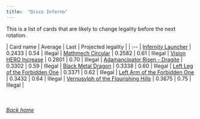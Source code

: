 ```yaml
---
title:  "Disco Inferno"
---
```


This is a list of cards that are likely to change legality before the next rotation.

| Card name | Average | Last | Projected legality |
| :-- |
[Infernity Launcher](https://db.ygoprodeck.com/card/?search=Infernity%20Launcher) | 0.2433 | 0.54 | Illegal |
[Mathmech Circular](https://db.ygoprodeck.com/card/?search=Mathmech%20Circular) | 0.2582 | 0.61 | Illegal |
[Vision HERO Increase](https://db.ygoprodeck.com/card/?search=Vision%20HERO%20Increase) | 0.2801 | 0.70 | Illegal |
[Adamancipator Risen - Dragite](https://db.ygoprodeck.com/card/?search=Adamancipator%20Risen%20-%20Dragite) | 0.3302 | 0.59 | Illegal |
[Black Metal Dragon](https://db.ygoprodeck.com/card/?search=Black%20Metal%20Dragon) | 0.3338 | 0.60 | Illegal |
[Left Leg of the Forbidden One](https://db.ygoprodeck.com/card/?search=Left%20Leg%20of%20the%20Forbidden%20One) | 0.3371 | 0.62 | Illegal |
[Left Arm of the Forbidden One](https://db.ygoprodeck.com/card/?search=Left%20Arm%20of%20the%20Forbidden%20One) | 0.3432 | 0.64 | Illegal |
[Vernusylph of the Flourishing Hills](https://db.ygoprodeck.com/card/?search=Vernusylph%20of%20the%20Flourishing%20Hills) | 0.3675 | 0.75 | Illegal |

<br>

###### [Back home](index)